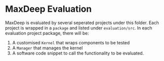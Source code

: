 # MaxDeep Evaluation

MaxDeep is evaluated by several seperated projects under this folder.
Each project is wrapped in a `package` and listed under `evaluation/src`.
In each evaluation project package, there will be:

1. A customised `Kernel` that wraps components to be tested
2. A `Manager` that manages the kernel
3. A software code snippet to call the functionality to be evaluated.
